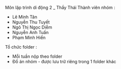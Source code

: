 Môn lập trình di động 2 _ Thầy Thái 
Thành viên nhóm : 
- Lê Minh Tân 
- Nguyễn Thu Tuyết
- Ngô Thị Ngọc Diễm
- Nguyễn Anh Tuấn
- Phạm Minh Hiển 

Tổ chức folder : 
- Mỗi tuần nộp theo folder 
- Đồ án nhóm - được lưu trữ riêng trong 1 folder khác 
